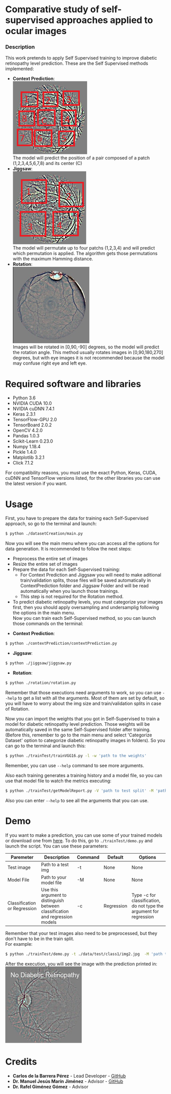 # Comparative study of self-supervised approaches applied to ocular images

### Description
This work pretends to apply Self Supervised training to improve diabetic retinopathy level prediction.
These are the Self Supervised methods implemented:
- __Context Prediction__:   
![image](./exampleimgs/cpexampleprep.png)  
The model will predict the position of a pair composed of a patch (1,2,3,4,5,6,7,8) and its center (C)
- __Jiggsaw__:  
![image](./exampleimgs/puzzleexampleprep.png)  
The model will permutate up to four patchs (1,2,3,4) and will predict which permutation is applied. The algorithm gets those permutations with the maximum Hamming distance.
- __Rotation__:  
![image](./exampleimgs/rotationexampleprer.jpeg)  
Images will be rotated in [0,90,-90] degrees, so the model will predict the rotation angle. This method usually rotates images in [0,90,180,270] degrees, but with eye images it is not recommended because the model may confuse right eye and left eye.

# Required software and libraries

- Python 3.6
- NVIDIA CUDA 10.0
- NVIDIA cuDNN 7.4.1
- Keras 2.3.1
- TensorFlow-GPU 2.0
- TensorBoard 2.0.2
- OpenCV 4.2.0
- Pandas 1.0.3
- Scikit-Learn 0.23.0
- Numpy 1.18.4
- Pickle 1.4.0
- Matplotlib 3.2.1
- Click 7.1.2

For compatibility reasons, you must use the exact Python, Keras, CUDA, cuDNN and TensorFlow versions listed, for the other libraries you can use the latest version if you want.

# Usage
First, you have to prepare the data for training each Self-Supervised approach, so go to the terminal and launch:

```sh
$ python ./datasetCreation/main.py
```
Now you will see the main menu where you can access all the options for data generation.
It is recommended to follow the next steps:
 - Preprocess the entire set of images
 - Resize the entire set of images
 - Prepare the data for each Self-Supervised training:
     - For Context Prediction and Jiggsaw you will need to make aditional train/validation splits, those files will be saved automatically in ContextPrediction folder and Jiggsaw Folder and will be read automatically when you launch those trainings.
     - This step is not required for the Rotation method.
 - To predict diabetic retinopathy levels, you must categorize your images first, then you should apply oversampling and undersamplig following the options in the main menu.  
Now you can train each Self-Supervised method, so you can launch those commands on the terminal:

 * __Context Prediction__:
```sh
$ python ./contextPrediction/contextPrediction.py 
```
 * __Jiggsaw__:
```sh
$ python ./jiggsaw/jiggsaw.py
```
 * __Rotation__:
```sh
$ python ./rotation/rotation.py
```
Remember that those executions need arguments to work, so you can use ``` --help ``` to get a list with all the arguments. Most of them are set by default, so you will have to worry about the img size and train/validation splits in case of Rotation.

Now you can import the weights that you got in Self-Supervised to train a model for diabetic retinopathy level prediction. Those weights will be automatically saved in the same Self-Supervised folder after training. (Before this, remember to go to the main menu and select 'Categorize Dataset' option to categorize diabetic retinopathy images in folders).
So you can go to the terminal and launch this:

```sh
$ python ./trainTest/trainVGG16.py -l -w 'path to the weights'
```
Remember, you can use ``` --help ``` command to see more arguments.

Also each training generates a training history and a model file, so you can use that model file to watch the metrics executing:
```sh
$ python ./trainTest/getModelReport.py -V 'path to test split' -M 'path to model file'
```
Also you can enter ``` --help ``` to see all the arguments that you can use.

# Demo  
If you want to make a prediction, you can use some of your trained models or download one from [here](https://1drv.ms/u/s!AlU_JdEj3rnUhfEpl0eY2Zy-1prdyQ?e=EswAvb). To do this, go to `./trainTest/demo.py` and launch the script. You can use these parameters:

| Paremeter                    | Description                                                                    | Command | Default    | Options                                                             |
|------------------------------|--------------------------------------------------------------------------------|---------|------------|---------------------------------------------------------------------|
| Test image                  | Path to a test img                                                       | -t      | None       | None                                                                |
| Model File                   | Path to your model file                                                        | -M      | None       | None                                                                |
| Classification or Regression | Use this argument to distinguish  between classification and regression models | -c      | Regression | Type -c for classification, do not type the argument for regression |

Remember that your test images also need to be preprocessed, but they don't have to be in the train split.  
For example:  
```sh
$ python ./trainTest/demo.py -t ./data/test/class1/img2.jpg  -M 'path to model file' -c
```
After the execution, you will see the image with the prediction printed in:  
![image](./exampleimgs/testexample.JPG)  

# Credits
- __Carlos de la Barrera Pérez__ - Lead Developer - [GitHub](https://github.com/xXNukem/)
- __Dr. Manuel Jesús Marín Jiménez__ - Advisor - [GitHub](https://github.com/mjmarin)
- __Dr. Rafel Giménez Gómez__ - Advisor
